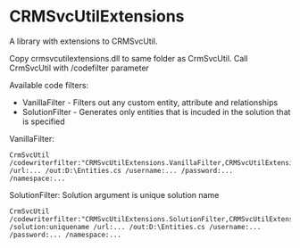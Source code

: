 CRMSvcUtilExtensions
====================

A library with extensions to CRMSvcUtil.

Copy crmsvcutilextensions.dll to same folder as CrmSvcUtil. Call CrmSvcUtil with /codefilter parameter

Available code filters:
* VanillaFilter - Filters out any custom entity, attribute and relationships
* SolutionFilter - Generates only entities that is incuded in the solution that is specified

VanillaFilter:
```
CrmSvcUtil /codewriterfilter:"CRMSvcUtilExtensions.VanillaFilter,CRMSvcUtilExtensions"
/url:... /out:D:\Entities.cs /username:... /password:... /namespace:...
```

SolutionFilter:
Solution argument is unique solution name
```
CrmSvcUtil /codewriterfilter:"CRMSvcUtilExtensions.SolutionFilter,CRMSvcUtilExtensions"
/solution:uniquename /url:... /out:D:\Entities.cs /username:... /password:... /namespace:...
```
